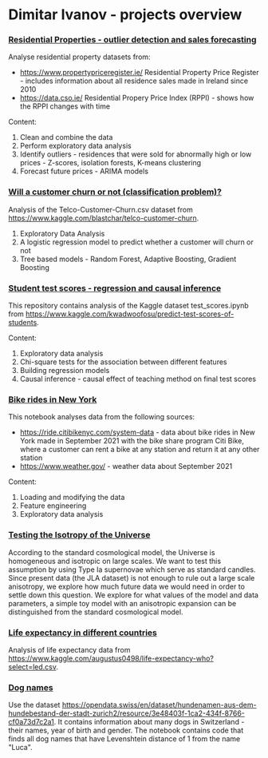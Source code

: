# Dimitar Ivanov - projects overview



### [Residential Properties - outlier detection and sales forecasting](https://github.com/divanov137/Residences)
Analyse residential property datasets from:
- https://www.propertypriceregister.ie/
Residential Property Price Register - includes information about all residence sales made in Ireland since 2010
- https://data.cso.ie/
Residential Propery Price Index (RPPI) - shows how the RPPI changes with time

Content:
1. Clean and combine the data
2. Perform exploratory data analysis
3. Identify outliers - residences that were sold for abnormally high or low prices - Z-scores, isolation forests, K-means clustering
4. Forecast future prices - ARIMA models



### [Will a customer churn or not (classification problem)?](https://github.com/divanov137/Churn)

Analysis of the Telco-Customer-Churn.csv dataset from https://www.kaggle.com/blastchar/telco-customer-churn.

1. Exploratory Data Analysis
2. A logistic regression model to predict whether a customer will churn or not
3. Tree based models - Random Forest, Adaptive Boosting, Gradient Boosting



### [Student test scores - regression and causal inference](https://github.com/divanov137/Test-Scores)

This repository contains analysis of the Kaggle dataset test_scores.ipynb from https://www.kaggle.com/kwadwoofosu/predict-test-scores-of-students.

Content:
1. Exploratory data analysis
2. Chi-square tests for the association between different features
3. Building regression models
4. Causal inference - causal effect of teaching method on final test scores



### [Bike rides in New York](https://github.com/divanov137/Bikes)

This notebook analyses data from the following sources:
- https://ride.citibikenyc.com/system-data - data about bike rides in New York made in September 2021 with the bike share program Citi Bike, where a customer can rent a bike at any station and return it at any other station  
- https://www.weather.gov/ - weather data about September 2021

Content:
1. Loading and modifying the data
2. Feature engineering
3. Exploratory data analysis



### [Testing the Isotropy of the Universe](https://github.com/divanov137/testing-isotropy-universe)

According to the standard cosmological model, the Universe is homogeneous and isotropic on large scales. We want to test this assumption by using Type Ia supernovae which serve as standard candles. Since present data (the JLA dataset) is not enough to rule out a large scale anisotropy, we explore how much future data we would need in order to settle down this question. We explore for what values of the model and data parameters, a simple toy model with an anisotropic expansion can be distinguished from the standard cosmological model.



### [Life expectancy in different countries](https://github.com/divanov137/Life_expectancy)

Analysis of life expectancy data from https://www.kaggle.com/augustus0498/life-expectancy-who?select=led.csv.



### [Dog names](https://github.com/divanov137/Dog_names)

Use the dataset https://opendata.swiss/en/dataset/hundenamen-aus-dem-hundebestand-der-stadt-zurich2/resource/3e48403f-1ca2-434f-8766-cf0a73d7c2a1.
It contains information about many dogs in Switzerland - their names, year of birth and gender.
The notebook contains code that finds all dog names that have Levenshtein distance of 1 from the name "Luca".






